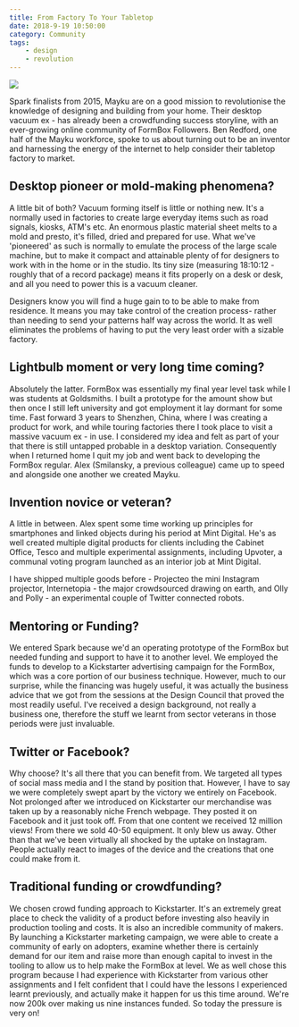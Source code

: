 ```yaml
---
title: From Factory To Your Tabletop
date: 2018-9-19 10:50:00
category: Community
tags:
	- design
	- revolution
---
```


![](/images/2.jpg)

Spark finalists from 2015, Mayku are on a good mission to revolutionise the knowledge of designing and building from your home. Their desktop vacuum ex - has already been a crowdfunding success storyline, with an ever-growing online community of FormBox Followers. Ben Redford, one half of the Mayku workforce, spoke to us about turning out to be an inventor and harnessing the energy of the internet to help consider their tabletop factory to market.

<!-- more -->

## Desktop pioneer or mold-making phenomena? 

A little bit of both? Vacuum forming itself is little or nothing new. It's a normally used in  factories to create large everyday items such as road signals, kiosks, ATM's etc. An enormous plastic material sheet melts to a mold and presto, it's filled, dried and prepared for use. What we've 'pioneered' as such is normally to emulate the process of the large scale machine, but to make it compact and attainable plenty of for designers to work with in the home or in the studio. Its tiny size (measuring 18:10:12  - roughly that of a record package) means it fits properly on a desk or desk, and all you need to power this is a vacuum cleaner.

Designers know you will find a huge gain to to be able to make from residence. It means you may take control of the creation process- rather than needing to send your patterns half way across the world. It as well eliminates the problems of having to put the very least order with a sizable factory. 

## Lightbulb moment or very long time coming?

Absolutely the latter. FormBox was essentially my final year level task while I was students at Goldsmiths. I built a prototype for the amount show but then once I still left university and got employment it lay dormant for some time. Fast forward 3 years to Shenzhen, China, where I was creating a product for work, and while touring factories there I took place to visit a massive vacuum ex - in use. I considered my idea and felt as part of your that there is still untapped probable in a desktop variation. Consequently when I returned home I quit my job and went back to developing the FormBox regular. Alex (Smilansky, a previous colleague) came up to speed and alongside one another we created Mayku.  

## Invention novice or veteran?

A little in between. Alex spent some time working up principles for smartphones and linked objects during his period at Mint Digital.  He's as well created multiple digital products for clients including the Cabinet Office, Tesco and multiple experimental assignments, including Upvoter, a communal voting program launched as an interior job at Mint Digital.

I have shipped multiple goods before - Projecteo the mini Instagram projector, Internetopia - the major crowdsourced drawing on earth, and Olly and Polly - an experimental couple of Twitter connected robots.

## Mentoring or Funding?

We entered Spark because we'd an operating prototype of the FormBox but needed funding and support to have it to another level. We employed the funds to develop to a Kickstarter advertising campaign for the FormBox, which was a core portion of our business technique. However, much to our surprise, while the financing was hugely useful, it was actually the business advice that we got from the sessions at the Design Council that proved the most readily useful.  I've received a design background, not really a business one, therefore the stuff we learnt from sector veterans in those periods were just invaluable.  

## Twitter or Facebook?

Why choose? It's all there that you can benefit from. We targeted all types of social mass media and I the stand by position that. However, I have to say we were completely swept apart by the victory we entirely on Facebook. Not prolonged after we introduced on Kickstarter our merchandise was taken up by a reasonably niche French webpage. They posted it on Facebook and it just took off. From that one content we received 12 million views! From there we sold 40-50 equipment. It only blew us away. Other than that we've been virtually all shocked by the uptake on Instagram. People actually react to images of the device and the creations that one could make from it.  

## Traditional funding or crowdfunding?  

We chosen crowd funding approach to Kickstarter. It's an extremely great place to check the validity of a product before investing also heavily in production tooling and costs. It is also an incredible community of makers. By launching a Kickstarter marketing campaign, we were able to create a community of early on adopters, examine whether there is certainly demand for our item and  raise more than enough capital to invest in the tooling to allow us to help make the FormBox at level. We as well chose this program because I had experience with Kickstarter from various other assignments and I  felt confident that I could have the lessons I experienced learnt previously, and actually make it happen for us this time around. We're now 200k over making us nine instances funded. So today the pressure is very on!